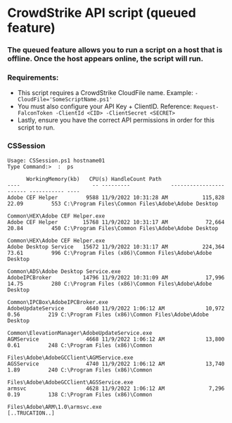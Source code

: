 # CrowdStrike API script (queued feature)

### The queued feature allows you to run a script on a host that is offline.  Once the host appears online, the script will run.

### Requirements:

- This script requires a CrowdStrike CloudFile name.  Example: `-CloudFile='SomeScriptName.ps1'`
- You must also configure your API Key + ClientID. Reference: `Request-FalconToken -ClientId <CID> -ClientSecret <SECRET>`
- Lastly, ensure you have the correct API permissions in order for this script to run.

### CSSession

```
Usage: CSSession.ps1 hostname01
Type Command:>  :  ps

      WorkingMemory(kb)   CPU(s) HandleCount Path
----                       -- ---------             -----------------   ------ ----------- ----
Adobe CEF Helper         9588 11/9/2022 10:31:28 AM           115,828    22.09         553 C:\Program Files\Common Files\Adobe\Adobe Desktop
                                                                                           Common\HEX\Adobe CEF Helper.exe
Adobe CEF Helper        15768 11/9/2022 10:31:17 AM            72,664    20.84         450 C:\Program Files\Common Files\Adobe\Adobe Desktop
                                                                                           Common\HEX\Adobe CEF Helper.exe
Adobe Desktop Service   15672 11/9/2022 10:31:17 AM           224,364    73.61         996 C:\Program Files (x86)\Common Files\Adobe\Adobe Desktop    
                                                                                           Common\ADS\Adobe Desktop Service.exe
AdobeIPCBroker          14796 11/9/2022 10:31:09 AM            17,996    14.75         280 C:\Program Files (x86)\Common Files\Adobe\Adobe Desktop    
                                                                                           Common\IPCBox\AdobeIPCBroker.exe
AdobeUpdateService       4640 11/9/2022 1:06:12 AM             10,972     0.56         219 C:\Program Files (x86)\Common Files\Adobe\Adobe Desktop    
                                                                                           Common\ElevationManager\AdobeUpdateService.exe
AGMService               4668 11/9/2022 1:06:12 AM             13,800     0.61         248 C:\Program Files (x86)\Common
                                                                                           Files\Adobe\AdobeGCClient\AGMService.exe
AGSService               4740 11/9/2022 1:06:12 AM             13,740     1.89         240 C:\Program Files (x86)\Common
                                                                                           Files\Adobe\AdobeGCClient\AGSService.exe
armsvc                   4628 11/9/2022 1:06:12 AM              7,296     0.19         138 C:\Program Files (x86)\Common
                                                                                           Files\Adobe\ARM\1.0\armsvc.exe
[..TRUCATION..]
```
